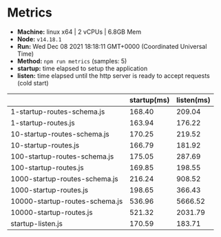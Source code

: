 # Metrics
* __Machine:__ linux x64 | 2 vCPUs | 6.8GB Mem
* __Node:__ `v14.18.1`
* __Run:__ Wed Dec 08 2021 18:18:11 GMT+0000 (Coordinated Universal Time)
* __Method:__ `npm run metrics` (samples: 5)
* __startup:__ time elapsed to setup the application
* __listen:__ time elapsed until the http server is ready to accept requests (cold start)

| | startup(ms) | listen(ms) |
|-| -       | -      |
| 1-startup-routes-schema.js | 168.40 | 209.04 |
| 1-startup-routes.js | 163.94 | 176.22 |
| 10-startup-routes-schema.js | 170.25 | 219.52 |
| 10-startup-routes.js | 166.79 | 181.92 |
| 100-startup-routes-schema.js | 175.05 | 287.69 |
| 100-startup-routes.js | 169.85 | 198.55 |
| 1000-startup-routes-schema.js | 216.24 | 908.52 |
| 1000-startup-routes.js | 198.65 | 366.43 |
| 10000-startup-routes-schema.js | 536.96 | 5666.52 |
| 10000-startup-routes.js | 521.32 | 2031.79 |
| startup-listen.js | 170.59 | 183.71 |
